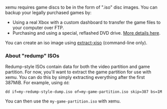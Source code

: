 xemu requires game discs to be in the form of ".iso" disc images. You can
backup your legally purchased games by:

* Using a real Xbox with a custom dashboard to transfer the game files to your
  computer over FTP.
* Purchasing and using a special, reflashed DVD drive. [More details here](http://wiki.redump.org/index.php?title=Microsoft_Xbox_and_Xbox_360_Dumping_Guide).

You can create an iso image using [extract-xiso](https://github.com/XboxDev/extract-xiso) (command-line only).

### About "redump" ISOs

Redump-style ISOs contain data for both the video partition and game partition. For now,
you'll want to extract the game partition for use with xemu. You can do this by simply
extracting everything after the first 387MiB. For example, using `dd`:

```
dd if=my-redump-style-dump.iso of=my-game-partition.iso skip=387 bs=1M
```

You can then use the `my-game-partition.iso` with xemu.
